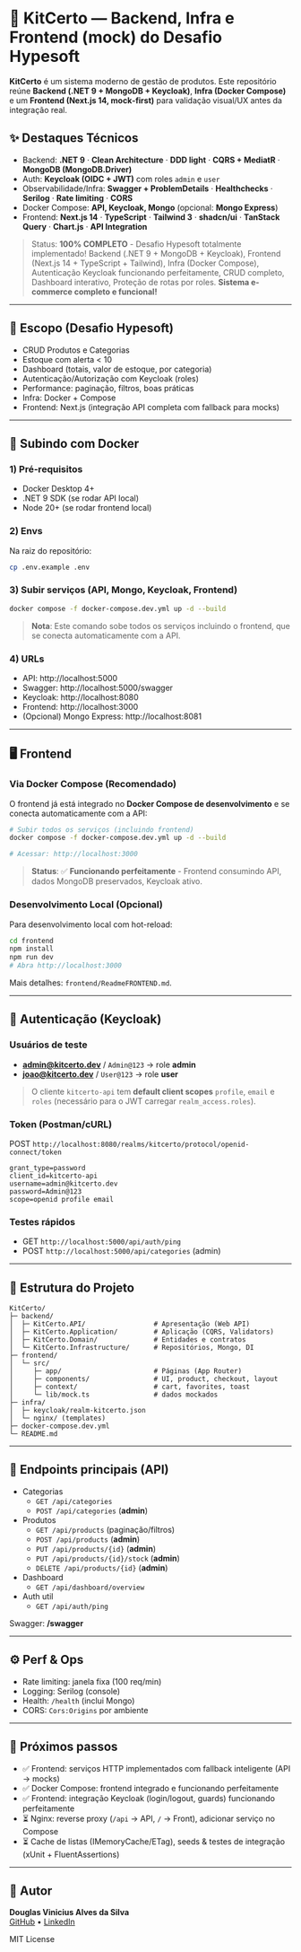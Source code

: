 # 💎 KitCerto — Backend, Infra e Frontend (mock) do Desafio Hypesoft

**KitCerto** é um sistema moderno de gestão de produtos. Este repositório reúne **Backend (.NET 9 + MongoDB + Keycloak)**, **Infra (Docker Compose)** e um **Frontend (Next.js 14, mock‑first)** para validação visual/UX antes da integração real.

## ✨ Destaques Técnicos
- Backend: **.NET 9** · **Clean Architecture** · **DDD light** · **CQRS + MediatR** · **MongoDB (MongoDB.Driver)**
- Auth: **Keycloak (OIDC + JWT)** com roles `admin` e `user`
- Observabilidade/Infra: **Swagger + ProblemDetails** · **Healthchecks** · **Serilog** · **Rate limiting** · **CORS**
- Docker Compose: **API, Keycloak, Mongo** (opcional: **Mongo Express**)
- Frontend: **Next.js 14** · **TypeScript** · **Tailwind 3** · **shadcn/ui** · **TanStack Query** · **Chart.js** · **API Integration**

> Status: **100% COMPLETO** - Desafio Hypesoft totalmente implementado! Backend (.NET 9 + MongoDB + Keycloak), Frontend (Next.js 14 + TypeScript + Tailwind), Infra (Docker Compose), Autenticação Keycloak funcionando perfeitamente, CRUD completo, Dashboard interativo, Proteção de rotas por roles. **Sistema e-commerce completo e funcional!**

---

## 🧩 Escopo (Desafio Hypesoft)
- CRUD Produtos e Categorias
- Estoque com alerta < 10
- Dashboard (totais, valor de estoque, por categoria)
- Autenticação/Autorização com Keycloak (roles)
- Performance: paginação, filtros, boas práticas
- Infra: Docker + Compose
- Frontend: Next.js (integração API completa com fallback para mocks)

---

## 🚀 Subindo com Docker

### 1) Pré‑requisitos
- Docker Desktop 4+
- .NET 9 SDK (se rodar API local)
- Node 20+ (se rodar frontend local)

### 2) Envs
Na raiz do repositório:
```bash
cp .env.example .env
```

### 3) Subir serviços (API, Mongo, Keycloak, Frontend)
```bash
docker compose -f docker-compose.dev.yml up -d --build
```

> **Nota**: Este comando sobe todos os serviços incluindo o frontend, que se conecta automaticamente com a API.

### 4) URLs
- API: http://localhost:5000  
- Swagger: http://localhost:5000/swagger  
- Keycloak: http://localhost:8080  
- Frontend: http://localhost:3000  
- (Opcional) Mongo Express: http://localhost:8081

---

## 🖥️ Frontend

### Via Docker Compose (Recomendado)
O frontend já está integrado no **Docker Compose de desenvolvimento** e se conecta automaticamente com a API:

```bash
# Subir todos os serviços (incluindo frontend)
docker compose -f docker-compose.dev.yml up -d --build

# Acessar: http://localhost:3000
```

> **Status**: ✅ **Funcionando perfeitamente** - Frontend consumindo API, dados MongoDB preservados, Keycloak ativo.

### Desenvolvimento Local (Opcional)
Para desenvolvimento local com hot-reload:

```bash
cd frontend
npm install
npm run dev
# Abra http://localhost:3000
```

Mais detalhes: `frontend/ReadmeFRONTEND.md`.

---

## 🔐 Autenticação (Keycloak)

### Usuários de teste
- **admin@kitcerto.dev** / `Admin@123` → role **admin**
- **joao@kitcerto.dev** / `User@123` → role **user**

> O cliente `kitcerto-api` tem **default client scopes** `profile`, `email` e `roles` (necessário para o JWT carregar `realm_access.roles`).

### Token (Postman/cURL)
POST `http://localhost:8080/realms/kitcerto/protocol/openid-connect/token`
```
grant_type=password
client_id=kitcerto-api
username=admin@kitcerto.dev
password=Admin@123
scope=openid profile email
```

### Testes rápidos
- GET `http://localhost:5000/api/auth/ping`
- POST `http://localhost:5000/api/categories` (admin)

---

## 🧭 Estrutura do Projeto

```
KitCerto/
├─ backend/
│  ├─ KitCerto.API/                 # Apresentação (Web API)
│  ├─ KitCerto.Application/         # Aplicação (CQRS, Validators)
│  ├─ KitCerto.Domain/              # Entidades e contratos
│  └─ KitCerto.Infrastructure/      # Repositórios, Mongo, DI
├─ frontend/
│  └─ src/
│     ├─ app/                       # Páginas (App Router)
│     ├─ components/                # UI, product, checkout, layout
│     ├─ context/                   # cart, favorites, toast
│     └─ lib/mock.ts                # dados mockados
├─ infra/
│  ├─ keycloak/realm-kitcerto.json
│  └─ nginx/ (templates)
├─ docker-compose.dev.yml
└─ README.md
```

---

## 🧪 Endpoints principais (API)

- Categorias
  - `GET /api/categories`
  - `POST /api/categories` (**admin**)
- Produtos
  - `GET /api/products` (paginação/filtros)
  - `POST /api/products` (**admin**)
  - `PUT /api/products/{id}` (**admin**)
  - `PUT /api/products/{id}/stock` (**admin**)
  - `DELETE /api/products/{id}` (**admin**)
- Dashboard
  - `GET /api/dashboard/overview`
- Auth util
  - `GET /api/auth/ping`

Swagger: **/swagger**

---

## ⚙️ Perf & Ops
- Rate limiting: janela fixa (100 req/min)
- Logging: Serilog (console)
- Health: `/health` (inclui Mongo)
- CORS: `Cors:Origins` por ambiente

---

## 🧱 Próximos passos
- ✅ Frontend: serviços HTTP implementados com fallback inteligente (API → mocks)
- ✅ Docker Compose: frontend integrado e funcionando perfeitamente
- ✅ Frontend: integração Keycloak (login/logout, guards) funcionando perfeitamente
- ⏳ Nginx: reverse proxy (`/api` → API, `/` → Front), adicionar serviço no Compose
- ⏳ Cache de listas (IMemoryCache/ETag), seeds & testes de integração (xUnit + FluentAssertions)

---

## 👤 Autor
**Douglas Vinicius Alves da Silva**  
[GitHub](https://github.com/ViniciusVivet) • [LinkedIn](https://linkedin.com/in/Vivetsp)

MIT License
